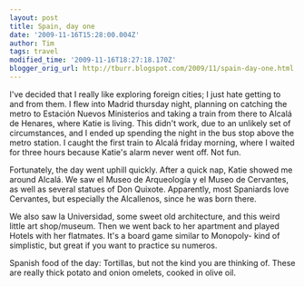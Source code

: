 ```yaml
---
layout: post
title: Spain, day one
date: '2009-11-16T15:28:00.004Z'
author: Tim
tags: travel
modified_time: '2009-11-16T18:27:18.170Z'
blogger_orig_url: http://tburr.blogspot.com/2009/11/spain-day-one.html
---
```


I've decided that I really like exploring foreign cities; I just hate getting to and from them. I flew into Madrid thursday night, planning on catching the metro to Estación Nuevos Ministerios and taking a train from there to Alcalá de Henares, where Katie is living. This didn't work, due to an unlikely set of circumstances, and I ended up spending the night in the bus stop above the metro station. I caught the first train to Alcalá friday morning, where I waited for three hours because Katie's alarm never went off. Not fun.  

Fortunately, the day went uphill quickly. After a quick nap, Katie showed me around Alcalá. We saw el Museo de Arqueología y el Museo de Cervantes, as well as several statues of Don Quixote. Apparently, most Spaniards love Cervantes, but especially the Alcallenos, since he was born there.  

We also saw la Universidad, some sweet old architecture, and this weird little art shop/museum. Then we went back to her apartment and played Hotels with her flatmates. It's a board game similar to Monopoly- kind of simplistic, but great if you want to practice su numeros.  

Spanish food of the day: Tortillas, but not the kind you are thinking of. These are really thick potato and onion omelets, cooked in olive oil.
